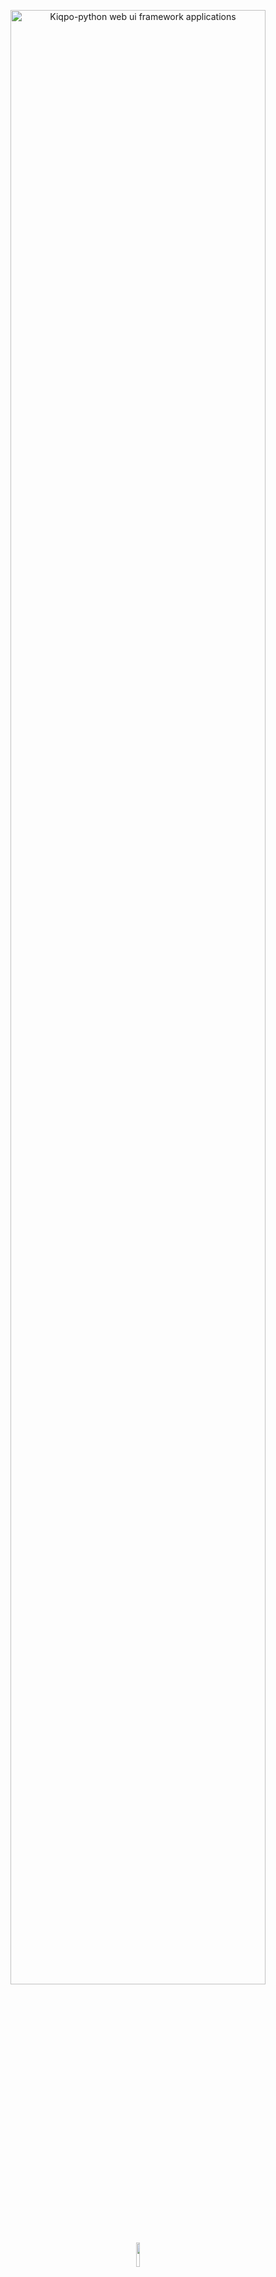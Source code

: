 <p align="center">
  <img width='90%' alt='Kiqpo-python web ui framework applications' src='https://www.linkpicture.com/q/kiqpo_1.svg'/>
</p>
<br/>
<br/>


<p align="center">
  <img width='10%' src='https://www.linkpicture.com/q/icon-kiqpo.png' />
</p>
<h3 align="center" >Kiqpo</h3>
<b align="center">
    <p align="center">Build web apps faster than ever</p>
</b>

### Quick start

> ⚠️ Kiqpo is **Unsuitable for production** as of now.

<sub>Try and contribute | pre-alpha</sub>





- [Install kiqpo](https://github.com/kiqpo/kiqpo/blob/docs/Installation.md)
- [Usage](https://github.com/kiqpo/kiqpo/blob/docs/Usage.md)
- [Contribution](https://github.com/kiqpo/kiqpo/blob/docs/CONTRIBUTING.md)
- [Documentation](http://kiqpo.software)

### About Kiqpo

By making use of [KIQPO](https://github/kiqpo), you can build beautiful, fast, and reliable web applications without relying on [JavaScript](https://github.com/topics/javascript) frameworks, [HTML](https://github.com/topics/HTML) templates, request parsing, or state management. All of this is done using [Python](https://github.com/python) and we're targeting web, [Windows](https://github.com/microsoft), [macOS](https://github.com/topics/macos), [Linux](https://github.com/topics/linux) platforms

### Beautiful user interface

We want to enable designers to deliver their full creative vision without being forced to water it down due to limitations of the underlying framework.
that's why we follow [google](https://github.com/google)'s [material design](https://github.com/material-components) system.
<!-- ![ezgif-com-gif-maker.gif](https://postimg.cc/sMN0v82Z) -->

### Productive development

Kiqpo offers hot reload, allowing you to make changes to your code and see the results instantly & No HTML/CSS/JavaScript required for Kiqpo

<img width='100%' src='https://i.postimg.cc/c1rXZYxL/output-onlinegiftools.gif' />

<br/>
Kiqpo is a fully open-source project, and we welcome contributions. Information on how to get started can be found in our contributor guide.
